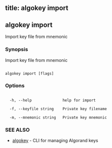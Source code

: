 title: algokey import
---
## algokey import



Import key file from mnemonic



### Synopsis



Import key file from mnemonic



```

algokey import [flags]

```



### Options



```

  -h, --help              help for import

  -f, --keyfile string    Private key filename

  -m, --mnemonic string   Private key mnemonic

```



### SEE ALSO



* [algokey](../../algokey/algokey/)	 - CLI for managing Algorand keys



